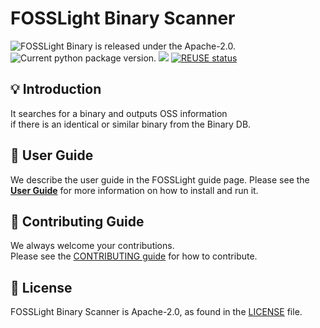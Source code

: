 <!--
Copyright (c) 2021 LG Electronics
SPDX-License-Identifier: Apache-2.0
 -->
# FOSSLight Binary Scanner
<img src="https://img.shields.io/pypi/l/fosslight_binary" alt="FOSSLight Binary is released under the Apache-2.0." /> <img src="https://img.shields.io/pypi/v/fosslight_binary" alt="Current python package version." /> <img src="https://img.shields.io/pypi/pyversions/fosslight_binary" /> [![REUSE status](https://api.reuse.software/badge/github.com/fosslight/fosslight_binary_scanner)](https://api.reuse.software/info/github.com/fosslight/fosslight_binary_scanner)

## 💡 Introduction
It searches for a binary and outputs OSS information    
if there is an identical or similar binary from the Binary DB.

## 📖 User Guide

We describe the user guide in the FOSSLight guide page.
Please see the [**User Guide**](https://fosslight.org/fosslight-guide-en/scanner/4_binary.html) for more information on how to install and run it.

## 👏 Contributing Guide

We always welcome your contributions.  
Please see the [CONTRIBUTING guide](https://fosslight.org/fosslight-guide-en/learn/1_contribution.html) for how to contribute.


## 📄 License

FOSSLight Binary Scanner is Apache-2.0, as found in the [LICENSE][l] file.

[l]: https://github.com/fosslight/fosslight_binary_scanner/blob/main/LICENSE
